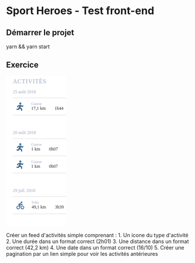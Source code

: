 # Sport Heroes - Test front-end

## Démarrer le projet

 yarn && yarn start

## Exercice 

![Alt text](./example.png?raw=true "example")

Créer un feed d'activités simple comprenant : 
	1. Un icone du type d'activité
	2. Une durée dans un format correct (2h01)
	3. Une distance dans un format correct (42,2 km)
	4. Une date dans un format correct (16/10)
	5. Créer une pagination par un lien simple pour voir les activités antérieures

